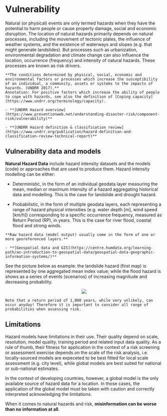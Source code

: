 # Vulnerability

Natural (or physical) events are only termed hazards when they have the potential to harm people or cause property damage, social and economic disruption. The location of natural hazards primarily depends on natural processes, including the movement of tectonic plates, the influence of weather systems, and the existence of waterways and slopes (e.g. that might generate landslides). But processes such as urbanization, environmental degradation and climate change can also influence the location, occurrence (frequency) and intensity of natural hazards. These processes are known as risk drivers.

```{seealso}
**The conditions determined by physical, social, economic and environmental factors or processes which increase the susceptibility of an individual, a community, assets or systems to the impacts of hazards. (UNDRR 2017).**
Annotation: For positive factors which increase the ability of people to cope with hazards, see also the definition of [Coping capacity](https://www.undrr.org/terminology/capacity).

- **[UNDRR Hazard overview](https://www.preventionweb.net/understanding-disaster-risk/component-risk/vulnerability)**

- **[UNDRR Hazard definition & classification review](https://www.undrr.org/publication/hazard-definition-and-classification-review-technical-report)**
```

## Vulnerability data and models
**Natural Hazard Data** include hazard intensity datasets and the models (code) or approaches that are used to produce them. Hazard intensity modelling can be either:

- Deterministic, in the form of an individual geodata layer measuring the mean, median or maximum intensity of a hazard aggregating historical data and modelling. This is the case for landslide and drought hazard.

- Probabilistic, in the form of multiple geodata layers, each representing a range of hazard physical intensities (e.g. water depth [m], wind speed [km/h]) corresponding to a specific occurrence frequency, measured as Return Period (RP), in years. This is the case for river flood, coastal flood and strong winds.


```{seealso}
**Raw hazard data (model output) usually come in the form of one or more georeferenced layers.**

- **[Geospatial data and GIS](https://centre.humdata.org/learning-path/an-introduction-to-geospatial-data/geospatial-data-geographic-information-systems/)**
```
See the picture below as example: the landslide hazard (first map) is represented by one aggregated mean index value; while the flood hazard is shows as a series of events (scenarios) of increasing magnitude and decreasing probability.

<div align=center>
<img src="https://user-images.githubusercontent.com/44863827/201052605-78fdd0e9-a109-4894-b3bf-a5f9eaabbdd2.png">
</div>

```{caution}
Note that a return period of 1,000 years, while very unlikely, can occur anyday! Therefore it is important to consider all range of probabilities when assessing risk.
```

## Limitations
Hazard models have limitations in their use. Their quality depend on scale, resolution, model quality, training period and related input data quality.
As a rule of thumb, their fitness for application in the context of a risk screening or assessment exercise depends on the scale of the risk analysis, i.e. locally-sourced models are expeceted to be best fitted for local scale assessment (e.g. city level), while global models are best suited for national or sub-national estimates.

In the context of developing countries, however, a global model is the only available source of hazard data for a location. In those cases, the application of the global model must be taken with caution and correctly interpreted acknowledging the limitations.

When it comes to natural hazards and risk, **misinformation can be worse than no information at all**.